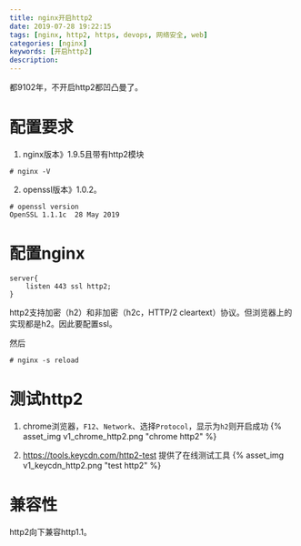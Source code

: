 ```yaml
---
title: nginx开启http2
date: 2019-07-28 19:22:15
tags: [nginx, http2, https, devops, 网络安全, web]
categories: [nginx]
keywords: [开启http2]
description:
---
```


都9102年，不开启http2都凹凸曼了。

# 配置要求

1. nginx版本》1.9.5且带有http2模块
```
# nginx -V
```

2. openssl版本》1.0.2。
```
# openssl version
OpenSSL 1.1.1c  28 May 2019
```

# 配置nginx
```nginx
server{
    listen 443 ssl http2;
}
```
http2支持加密（h2）和非加密（h2c，HTTP/2 cleartext）协议。但浏览器上的实现都是h2。因此要配置ssl。

然后
```
# nginx -s reload
```

# 测试http2

1. chrome浏览器，`F12`、`Network`、选择`Protocol`，显示为`h2`则开启成功
{% asset_img v1_chrome_http2.png "chrome http2" %}

2. https://tools.keycdn.com/http2-test 提供了在线测试工具
{% asset_img v1_keycdn_http2.png "test http2" %}

# 兼容性

http2向下兼容http1.1。